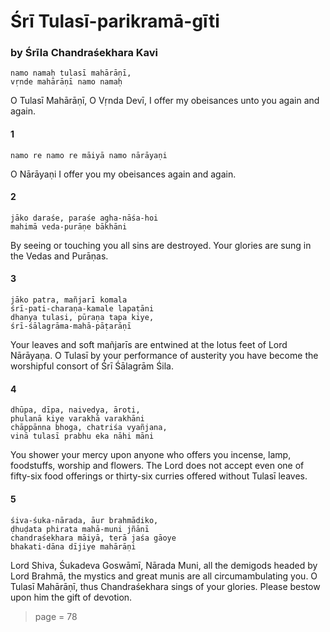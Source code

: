 # Śrī Tulasī-parikramā-gīti

### by Śrīla Chandraśekhara Kavi

    namo namaḥ tulasī mahārāṇī,
    vṛnde mahārāṇī namo namaḥ

O Tulasī Mahārāṇī, O Vṛnda Devī, I offer my obeisances unto you again and again.

#### 1

    namo re namo re māiyā namo nārāyaṇi

O Nārāyaṇi I offer you my obeisances again and again.

#### 2

    jāko daraśe, paraśe agha-nāśa-hoi
    mahimā veda-purāṇe bākhāni

By seeing or touching you all sins are destroyed. Your glories are sung in the Vedas and Purāṇas.

#### 3

    jāko patra, mañjarī komala
    śrī-pati-charaṇa-kamale lapaṭāni
    dhanya tulasi, pūraṇa tapa kiye,
    śrī-śālagrāma-mahā-pāṭarāṇī

Your leaves and soft mañjarīs are entwined at the lotus feet of Lord Nārāyaṇa. O Tulasī by your performance of austerity you have become the worshipful consort of Śrī Śālagrām Śila.

#### 4

    dhūpa, dīpa, naivedya, āroti,
    phulanā kiye varakhā varakhāni
    chāppānna bhoga, chatriśa vyañjana,
    vinā tulasī prabhu eka nāhi māni

You shower your mercy upon anyone who offers you incense, lamp, foodstuffs, worship and flowers. The Lord does not accept even one of fifty-six food offerings or thirty-six curries offered without Tulasī leaves.

#### 5

    śiva-śuka-nārada, āur brahmādiko,
    ḍhuḍata phirata mahā-muni jñānī
    chandraśekhara māiyā, terā jaśa gāoye
    bhakati-dāna dījiye mahārāṇi

Lord Shiva, Śukadeva Goswāmī, Nārada Muni, all the demigods headed by Lord Brahmā, the mystics and great munis are all circumambulating you. O Tulasī Mahārāṇī, thus Chandraśekhara sings of your glories. Please bestow upon him the gift of devotion.


> page = 78